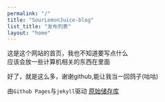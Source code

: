 ```yaml
---
permalink: "/"
title: "SourLemonJuice-blog"
list_title: "发布列表"
layout: "home"
---
```


这是这个网站的首页，我也不知道要写点什么\
应该会放一些计算机相关的东西在里面

好了，就是这么多，谢谢github,能让我当一回鸽子(咕咕)

由`Github Pages`与`jekyll`驱动 [原始储存库](https://github.com/SourLemonJuice/SourLemonJuice-blog)
